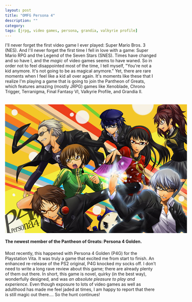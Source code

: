 ```yaml
---
layout: post
title: "OMFG Persona 4"
description: ""
category: 
tags: [jrpg, video games, persona, grandia, valkyrie profile]
---
```


I'll never forget the first video game I ever played: Super Mario Bros. 3 (NES). And I'll never forget the first time I fell in love with a game: Super Mario RPG and the Legend of the Seven Stars (SNES). Times have changed and so have I, and the *magic* of video games seems to have waned. So in order not to feel disappointed most of the time, I tell myself, "You're not a kid anymore. It's not going to be as magical anymore." Yet, there are rare moments when I feel like a kid all over again. It's moments like these that I realize I'm playing a game that is going to join the Pantheon of Greats, which features amazing (mostly JRPG) games like Xenoblade, Chrono Trigger, Terranigma, Final Fantasy VI, Valkyrie Profile, and Grandia II.

<div>
	<img class="rounded-corners" style="max-width: 600px; border: 0px; margin-top: 20px;" src="/assets/images/posts/2014-01-12/p4.jpg"/>
	<p class="caption-text" style="line-height: 1.5em; margin-bottom: 20px;"><b>The newest member of the Pantheon of Greats: Persona 4 Golden.</b></p>
</div>

Most recently, this happened with Persona 4 Golden (P4G) for the Playstation Vita. It was truly a game that excited me from start to finish. An enhanced re-release of the PS2 original, P4G knocked my socks off. I don't need to write a long rave review about this game; there are already plenty of them out there. In short, this game is novel, quirky (in the best way), wonderfully designed, and was *an absolute pleasure to play and experience*. Even though exposure to lots of video games as well as adulthood has made me feel jaded at times, I am happy to report that there is still magic out there.... So the hunt continues!